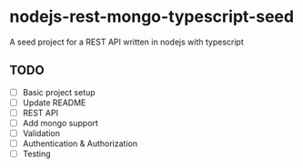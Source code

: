 # nodejs-rest-mongo-typescript-seed
A seed project for a REST API written in nodejs with typescript

## TODO
* [ ] Basic project setup
* [ ] Update README
* [ ] REST API
* [ ] Add mongo support
* [ ] Validation
* [ ] Authentication & Authorization
* [ ] Testing
